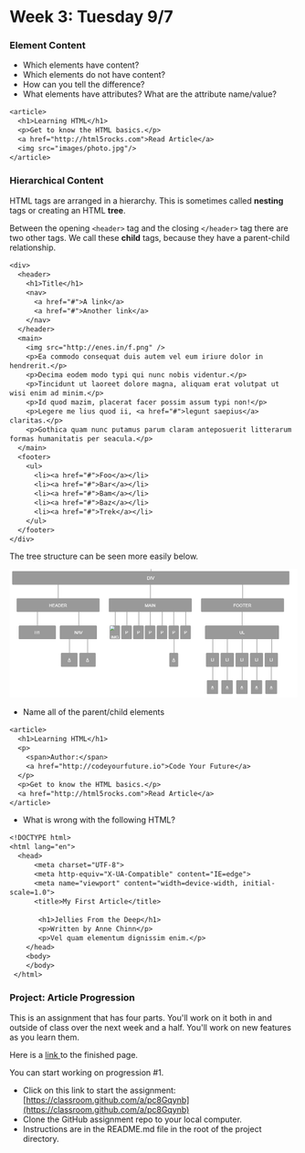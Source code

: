 # Week 3: Tuesday 9/7

### Element Content

* Which elements have content?
* Which elements do not have content?
* How can you tell the difference?
* What elements have attributes? What are the attribute name/value?

```markup
<article>
  <h1>Learning HTML</h1>
  <p>Get to know the HTML basics.</p>
  <a href="http://html5rocks.com">Read Article</a>
  <img src="images/photo.jpg"/>
</article>
```

### Hierarchical Content

HTML tags are arranged in a hierarchy. This is sometimes called **nesting** tags or creating an HTML **tree**. 

Between the opening `<header>` tag and the closing `</header>` tag there are two other tags. We call these **child** tags, because they have a parent-child relationship.

```markup
<div>
  <header>
    <h1>Title</h1>
    <nav>
      <a href="#">A link</a>
      <a href="#">Another link</a>
    </nav>
  </header>
  <main>
    <img src="http://enes.in/f.png" />
    <p>Ea commodo consequat duis autem vel eum iriure dolor in hendrerit.</p>
    <p>Decima eodem modo typi qui nunc nobis videntur.</p>
    <p>Tincidunt ut laoreet dolore magna, aliquam erat volutpat ut wisi enim ad minim.</p>
    <p>Id quod mazim, placerat facer possim assum typi non!</p>
    <p>Legere me lius quod ii, <a href="#">legunt saepius</a> claritas.</p>
    <p>Gothica quam nunc putamus parum claram anteposuerit litterarum formas humanitatis per seacula.</p>
  </main>
  <footer>
    <ul>
      <li><a href="#">Foo</a></li>
      <li><a href="#">Bar</a></li>
      <li><a href="#">Bam</a></li>
      <li><a href="#">Baz</a></li>
      <li><a href="#">Trek</a></li>
    </ul>
  </footer>
</div>
```

The tree structure can be seen more easily below.

![](../.gitbook/assets/image%20%28287%29.png)

* Name all of the parent/child elements

```markup
<article>
  <h1>Learning HTML</h1>
  <p>
    <span>Author:</span>
    <a href="http://codeyourfuture.io">Code Your Future</a>
  </p>
  <p>Get to know the HTML basics.</p>
  <a href="http://html5rocks.com">Read Article</a>
</article>
```

* What is wrong with the following HTML?

```markup
<!DOCTYPE html>
<html lang="en">
  <head>
      <meta charset="UTF-8">
      <meta http-equiv="X-UA-Compatible" content="IE=edge">
      <meta name="viewport" content="width=device-width, initial-scale=1.0">
      <title>My First Article</title>
       
       <h1>Jellies From the Deep</h1>
       <p>Written by Anne Chinn</p>
       <p>Vel quam elementum dignissim enim.</p>
    </head>
    <body>
    </body>
 </html>
```

### 

### Project: Article Progression

This is an assignment that has four parts. You'll work on it both in and outside of class over the next week and a half. You'll work on new features as you learn them. 

Here is a [link ](https://ecstatic-liskov-5f80b2.netlify.app/)to the finished page.

You can start working on progression \#1.

* Click on this link to start the assignment: [https://classroom.github.com/a/pc8Gqynb](https://classroom.github.com/a/pc8Gqynb)
* Clone the GitHub assignment repo to your local computer.
* Instructions are in the README.md file in the root of the project directory.

